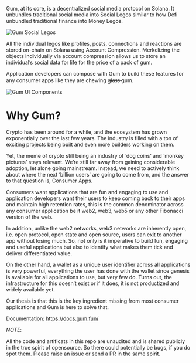 
Gum, at its core, is a decentralized social media protocol on Solana. It unbundles traditional social media into Social Legos similar to how Defi unbundled traditional finance into Money Legos.

![Gum Social Legos](https://2840179994-files.gitbook.io/~/files/v0/b/gitbook-x-prod.appspot.com/o/spaces%2FhE7mGtqPpj3sUoePsT2p%2Fuploads%2FdPZGJ7tF8CQotSD0LIUK%2Flegos.e93068d9.svg?alt=media&token=7537963b-33a6-4e08-901f-d4c67f40586c)

All the individual legos like profiles, posts, connections and reactions are stored on-chain on Solana using Account Compression. Merkelizing the objects individually via account compression allows us to store an individual’s social data for life for the price of a pack of gum.

Application developers can compose with Gum to build these features for any consumer apps like they are chewing g̶l̶a̶s̶s̶ gum.

![Gum UI Components](https://2840179994-files.gitbook.io/~/files/v0/b/gitbook-x-prod.appspot.com/o/spaces%2FhE7mGtqPpj3sUoePsT2p%2Fuploads%2FTWtgAzkyStkoIO81sFpq%2FFrame%205.png?alt=media&token=f5c90475-7e57-4159-8002-1bddcb1da236)

# Why Gum?

Crypto has been around for a while, and the ecosystem has grown exponentially over the last few years. The industry is filled with a ton of exciting projects being built and even more builders working on them.

Yet, the meme of crypto still being an industry of ‘dog coins’ and ‘monkey pictures’ stays relevant. We’re still far away from gaining considerable adoption, let alone going mainstream. Instead, we need to actively think about where the next ‘billion users' are going to come from, and the answer to that question is, Consumer Apps.

Consumers want applications that are fun and engaging to use and application developers want their users to keep coming back to their apps and maintain high retention rates, this is the common denominator across any consumer application be it web2, web3, web5 or any other Fibonacci version of the web.

In addition, unlike the web2 networks, web3 networks are inherently open, i.e. open protocol, open state and open source, users can exit to another app without losing much. So, not only is it imperative to build fun, engaging and useful applications but also to identify what makes them tick and deliver differentiated value.

On the other hand, a wallet as a unique user identifier across all applications is very powerful, everything the user has done with the wallet since genesis is available for all applications to use, but very few do. Turns out, the infrastructure for this doesn’t exist or if it does, it is not productized and widely available yet.

Our thesis is that this is the key ingredient missing from most consumer applications and Gum is here to solve that.

Documentation: https://docs.gum.fun/

_NOTE_:

All the code and artificats in this repo are unaudited and is shared publicly in the true spirit of opensource. So there could potentially be bugs, if you do spot them. Please raise an issue or send a PR in the same spirit.
